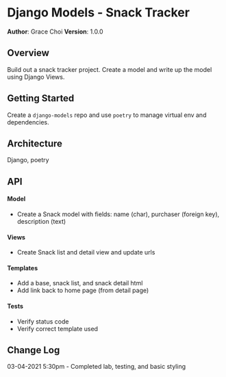 # Django Models - Snack Tracker

**Author**: Grace Choi
**Version**: 1.0.0 

## Overview
Build out a snack tracker project. Create a model and write up the model using Django Views.

## Getting Started
Create a `django-models` repo and use `poetry` to manage virtual env and dependencies. 

## Architecture
Django, poetry

## API
#### Model
- Create a Snack model with fields: name (char), purchaser (foreign key), description (text)

#### Views
- Create Snack list and detail view and update urls

#### Templates
- Add a base, snack list, and snack detail html
- Add link back to home page (from detail page)

#### Tests
- Verify status code
- Verify correct template used

## Change Log
03-04-2021 5:30pm - Completed lab, testing, and basic styling 